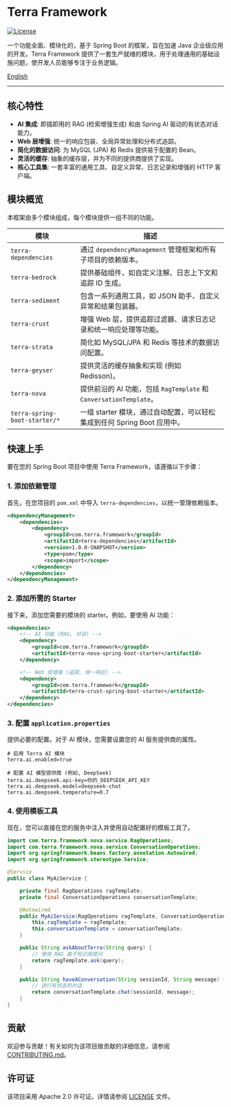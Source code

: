 # Terra Framework

[![License](https://img.shields.io/badge/license-Apache%202.0-blue.svg)](LICENSE)

一个功能全面、模块化的，基于 Spring Boot 的框架，旨在加速 Java 企业级应用的开发。Terra Framework 提供了一套生产就绪的模块，用于处理通用的基础设施问题，使开发人员能够专注于业务逻辑。

[English](./README.md)

---

## 核心特性

- **AI 集成**: 即插即用的 RAG (检索增强生成) 和由 Spring AI 驱动的有状态对话能力。
- **Web 层增强**: 统一的响应包装、全局异常处理和分布式追踪。
- **简化的数据访问**: 为 MySQL (JPA) 和 Redis 提供易于配置的 Bean。
- **灵活的缓存**: 抽象的缓存层，并为不同的提供商提供了实现。
- **核心工具集**: 一套丰富的通用工具、自定义异常、日志记录和增强的 HTTP 客户端。

## 模块概览

本框架由多个模块组成，每个模块提供一组不同的功能。

| 模块                                 | 描述                                                                          |
| ------------------------------------ | ----------------------------------------------------------------------------- |
| `terra-dependencies`                 | 通过 `dependencyManagement` 管理框架和所有子项目的依赖版本。                      |
| `terra-bedrock`                      | 提供基础组件，如自定义注解、日志上下文和追踪 ID 生成。                          |
| `terra-sediment`                     | 包含一系列通用工具，如 JSON 助手、自定义异常和结果包装器。                      |
| `terra-crust`                        | 增强 Web 层，提供追踪过滤器、请求日志记录和统一响应处理等功能。                 |
| `terra-strata`                       | 简化如 MySQL/JPA 和 Redis 等技术的数据访问配置。                              |
| `terra-geyser`                       | 提供灵活的缓存抽象和实现 (例如 Redisson)。                                    |
| `terra-nova`                         | 提供前沿的 AI 功能，包括 `RagTemplate` 和 `ConversationTemplate`。              |
| `terra-spring-boot-starter/*`        | 一组 starter 模块，通过自动配置，可以轻松集成到任何 Spring Boot 应用中。        |

## 快速上手

要在您的 Spring Boot 项目中使用 Terra Framework，请遵循以下步骤：

### 1. 添加依赖管理

首先，在您项目的 `pom.xml` 中导入 `terra-dependencies`，以统一管理依赖版本。

```xml
<dependencyManagement>
    <dependencies>
        <dependency>
            <groupId>com.terra.framework</groupId>
            <artifactId>terra-dependencies</artifactId>
            <version>1.0.0-SNAPSHOT</version>
            <type>pom</type>
            <scope>import</scope>
        </dependency>
    </dependencies>
</dependencyManagement>
```

### 2. 添加所需的 Starter

接下来，添加您需要的模块的 starter。例如，要使用 AI 功能：

```xml
<dependencies>
    <!-- AI 功能 (RAG, 对话) -->
    <dependency>
        <groupId>com.terra.framework</groupId>
        <artifactId>terra-nova-spring-boot-starter</artifactId>
    </dependency>

    <!-- Web 层增强 (追踪, 统一响应) -->
    <dependency>
        <groupId>com.terra.framework</groupId>
        <artifactId>terra-crust-spring-boot-starter</artifactId>
    </dependency>
</dependencies>
```

### 3. 配置 `application.properties`

提供必要的配置。对于 AI 模块，您需要设置您的 AI 服务提供商的属性。

```properties
# 启用 Terra AI 模块
terra.ai.enabled=true

# 配置 AI 模型提供商 (例如, DeepSeek)
terra.ai.deepseek.api-key=你的_DEEPSEEK_API_KEY
terra.ai.deepseek.model=deepseek-chat
terra.ai.deepseek.temperature=0.7
```

### 4. 使用模板工具

现在，您可以直接在您的服务中注入并使用自动配置好的模板工具了。

```java
import com.terra.framework.nova.service.RagOperations;
import com.terra.framework.nova.service.ConversationOperations;
import org.springframework.beans.factory.annotation.Autowired;
import org.springframework.stereotype.Service;

@Service
public class MyAiService {

    private final RagOperations ragTemplate;
    private final ConversationOperations conversationTemplate;

    @Autowired
    public MyAiService(RagOperations ragTemplate, ConversationOperations conversationTemplate) {
        this.ragTemplate = ragTemplate;
        this.conversationTemplate = conversationTemplate;
    }

    public String askAboutTerra(String query) {
        // 使用 RAG 基于知识库提问
        return ragTemplate.ask(query);
    }

    public String haveAConversation(String sessionId, String message) {
        // 进行有状态的对话
        return conversationTemplate.chat(sessionId, message);
    }
}
```

## 贡献

欢迎参与贡献！有关如何为该项目做贡献的详细信息，请参阅 [CONTRIBUTING.md](CONTRIBUTING.md)。

## 许可证

该项目采用 Apache 2.0 许可证。详情请参阅 [LICENSE](LICENSE) 文件。 